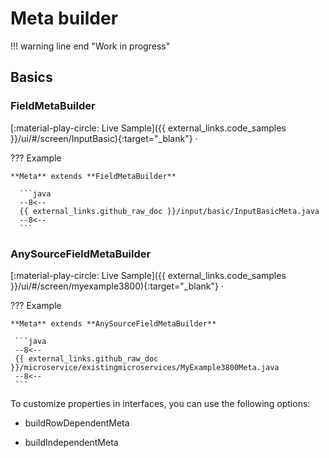 # Meta builder

!!! warning line end "Work in progress"
 
## Basics
### FieldMetaBuilder
[:material-play-circle: Live Sample]({{ external_links.code_samples }}/ui/#/screen/InputBasic){:target="_blank"} ·

??? Example  
 
    **Meta** extends **FieldMetaBuilder**

      ```java
      --8<--
      {{ external_links.github_raw_doc }}/input/basic/InputBasicMeta.java
      --8<--
      ```
### AnySourceFieldMetaBuilder

[:material-play-circle: Live Sample]({{ external_links.code_samples }}/ui/#/screen/myexample3800){:target="_blank"} ·

??? Example  

    **Meta** extends **AnySourceFieldMetaBuilder**

     ```java
     --8<--
     {{ external_links.github_raw_doc }}/microservice/existingmicroservices/MyExample3800Meta.java
     --8<--
     ```
To customize properties in interfaces, you can use the following options:

* buildRowDependentMeta

* buildIndependentMeta

<!--


Overall, customizing properties in interfaces allows you to tailor the user experience and provide more functionality and flexibility in your application.

### buildRowDependentMeta
#### addConcreteValue 

 
####  setDictionaryTypeWithConcreteValuesFromList 
	 
	 * Fills the list of selectable values in the dropdown list with concrete dictionary values
	 *
	 * @param field widget field with type dictionary
	 * @param type dictionary type
	 * @param lovs list of dictionary codes (with type LOV)


#### setRequired 

#### setNotRequired 

#### setDisabled
ou can disable a property by setting it to a specific value that indicates it should not be used or displayed. For example, you can add a "disabled" attribute to a property in the interface definition.
####  setEnabled 

####  setDictionaryTypeWithAllValues 

####  setDictionaryTypeWithCustomValues 

####  setDictionaryTypeWithConcreteValues  

####   setConcreteValues 

####  setEnumValues  

####  setDrilldown 
You can create a link property that links to another property or resource. This can be useful for creating relationships between different parts of the interface or for allowing users to navigate to related information. For example, you can add a "link" attribute to a property in the interface definition and specify the URL of the related resource.
####   setDrilldowns 

####  setDictionaryValuesWithIcons 

####  setCurrentValue 

####  setPlaceholder( 


### buildIndependentMeta 
####  addConcreteFilterValue

	/**
	 * Adds a value to the existing list of filterable values
	 *
	 * @param field widget field with type dictionary
	 * @param dictDTO DTO with dictionary value
	 */

#### enableFilter 

####  setAllFilterValuesByLovType 

####   setConcreteFilterValues

####   setEnumFilterValues 
####  setForceActive 
#### setEphemeral
####  setHidden
####  setFilterValuesWithIcons 
#### setFileAccept 

--->